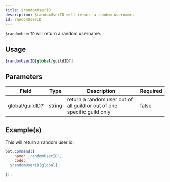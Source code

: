 ```yaml
---
title: $randomUserID
description: $randomUserID will return a random username.
id: randomUserID
---
```


`$randomUserID` will return a random username.

## Usage

```php
$randomUserID[global/guildID?]
```

## Parameters

| Field           | Type   | Description                                                             | Required |
|-----------------|--------|-------------------------------------------------------------------------|----------|
| global/guildID? | string | return a random user out of all guild or out of one specific guild only | false    |

## Example(s)

This will return a random user id:

```javascript
bot.command({
    name: 'randomUserID',
    code: `
  $randomUserID[global]
  `
});
```
